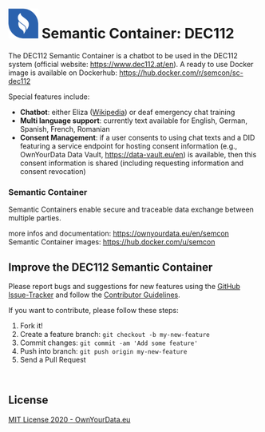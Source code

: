 # <img src="https://github.com/sem-con/sc-dec112/raw/master/app/assets/images/oyd_blue.png" width="60"> Semantic Container: DEC112    

The DEC112 Semantic Container is a chatbot to be used in the DEC112 system (official website: https://www.dec112.at/en). A ready to use Docker image is available on Dockerhub: https://hub.docker.com/r/semcon/sc-dec112    

Special features include:    
* **Chatbot**: either Eliza ([Wikipedia](https://en.wikipedia.org/wiki/ELIZA)) or deaf emergency chat training    
* **Multi language support**: currently text available for English, German, Spanish, French, Romanian    
* **Consent Management**: if a user consents to using chat texts and a DID featuring a service endpoint for hosting consent information (e.g., OwnYourData Data Vault, https://data-vault.eu/en) is available, then this consent information is shared (including requesting information and consent revocation)    

### Semantic Container

Semantic Containers enable secure and traceable data exchange between multiple parties.

more infos and documentation: https://ownyourdata.eu/en/semcon
Semantic Container images: https://hub.docker.com/u/semcon


## Improve the DEC112 Semantic Container

Please report bugs and suggestions for new features using the [GitHub Issue-Tracker](https://github.com/sem-con/sc-dec112/issues) and follow the [Contributor Guidelines](https://github.com/twbs/ratchet/blob/master/CONTRIBUTING.md).

If you want to contribute, please follow these steps:

1. Fork it!
2. Create a feature branch: `git checkout -b my-new-feature`
3. Commit changes: `git commit -am 'Add some feature'`
4. Push into branch: `git push origin my-new-feature`
5. Send a Pull Request

&nbsp;    

## License

[MIT License 2020 - OwnYourData.eu](https://raw.githubusercontent.com/sem-con/sc-dec112/master/LICENSE)